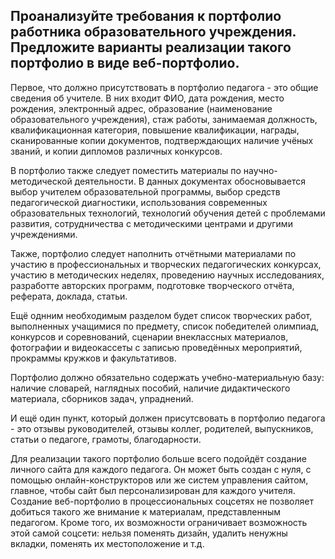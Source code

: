 ## Проанализуйте требования к портфолио работника образовательного учреждения. Предложите варианты реализации такого портфолио в виде веб-портфолио.

Первое, что должно присутствовать в портфолио педагога - это общие сведения об учителе. В них входит ФИО, дата рождения, место рождения, электронный адрес, образование (наименование образовательного учреждения), стаж работы, занимаемая  должность, квалификационная категория, повышение квалификации, награды, сканированные копии документов, подтверждающих наличие учёных званий, и копии дипломов различных конкурсов.

В портфолио также следует поместить материалы по научно-методической деятельности. В данных документах обосновывается выбор учителем образовательной программы, выбор средств педагогической диагностики, использования современных образовательных технологий, технологий обучения детей с проблемами развития, сотрудничества с методическими центрами и другими учреждениями. 

Также, портфолио следует наполнить отчётными материалами по участию в профессиональных и творческих педагогических конкурсах, участию в методических неделях, проведению научных исследованиях, разработте авторских программ, подготовке творческого отчёта, реферата, доклада, статьи.

Ещё однним необходимым разделом будет список творческих работ, выполненных учащимися по предмету, список победителей олимпиад, конкурсов и соревнований, сценарии внеклассных материалов, фотографии и видеокассеты с записью проведённых мероприятий, прокраммы кружков и факультативов. 

Портфолио должно обязательно содержать учебно-материальную базу: наличие словарей, наглядных пособий, наличие дидактического материала, сборников задач, упраднений.

И ещё один пункт, который должен присутсвовать в портфолио педагога - это отзывы руководителей, отзывы коллег, родителей, выпускников, статьи о педагоге, грамоты, благодарности.

Для реализации такого портфолио больше всего подойдёт создание личного сайта для каждого педагога. Он может быть создан с нуля, с помощью онлайн-конструкторов или же систем управления сайтом, главное, чтобы сайт был персонализирован для каждого учителя. Создание веб-портфолио в процессиональных соцсетях не позволяет добиться такого же внимание к материалам, представленным педагогом. Кроме того, их возможности ограничивает возможность этой самой соцсети: нельзя поменять дизайн, удалить ненужны вкладки, поменять их местоположение и т.д.
